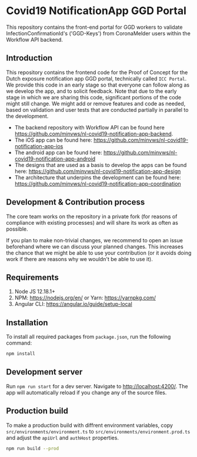 # Covid19 NotificationApp GGD Portal
This repository contains the front-end portal for GGD workers to validate InfectionConfirmationId's ('GGD-Keys') from CoronaMelder users within the Workflow API backend.

## Introduction

This repository contains the frontend code for the Proof of Concept for the Dutch exposure notification app GGD portal, technically called `ICC Portal`. We provide this code in an early stage so that everyone can follow along as we develop the app, and to solicit feedback. Note that due to the early stage in which we are sharing this code, significant portions of the code might still change. We might add or remove features and code as needed, based on validation and user tests that are conducted partially in parallel to the development.

* The backend repository with Workflow API can be found here https://github.com/minvws/nl-covid19-notification-app-backend.
* The iOS app can be found here: https://github.com/minvws/nl-covid19-notification-app-ios
* The android app can be found here: https://github.com/minvws/nl-covid19-notification-app-android
* The designs that are used as a basis to develop the apps can be found here: https://github.com/minvws/nl-covid19-notification-app-design
* The architecture that underpins the development can be found here: https://github.com/minvws/nl-covid19-notification-app-coordination

## Development & Contribution process

The core team works on the repository in a private fork (for reasons of compliance with existing processes) and will share its work as often as possible.

If you plan to make non-trivial changes, we recommend to open an issue beforehand where we can discuss your planned changes.
This increases the chance that we might be able to use your contribution (or it avoids doing work if there are reasons why we wouldn't be able to use it).


## Requirements
1. Node JS 12.18.1+  
1. NPM: https://nodejs.org/en/ or Yarn: https://yarnpkg.com/
1. Angular CLI: https://angular.io/guide/setup-local

## Installation

To install all required packages from `package.json`, run the following command:
```bash
npm install
```

## Development server

Run `npm run start` for a dev server. Navigate to [http://localhost:4200/](http://localhost:4200/). The app will automatically reload if you change any of the source files.

## Production build
To make a production build with diffrent environment variables, copy `src/environments/environment.ts` to `src/environments/environment.prod.ts` and adjust the `apiUrl` and `authHost` properties.

```bash
npm run build --prod
```
